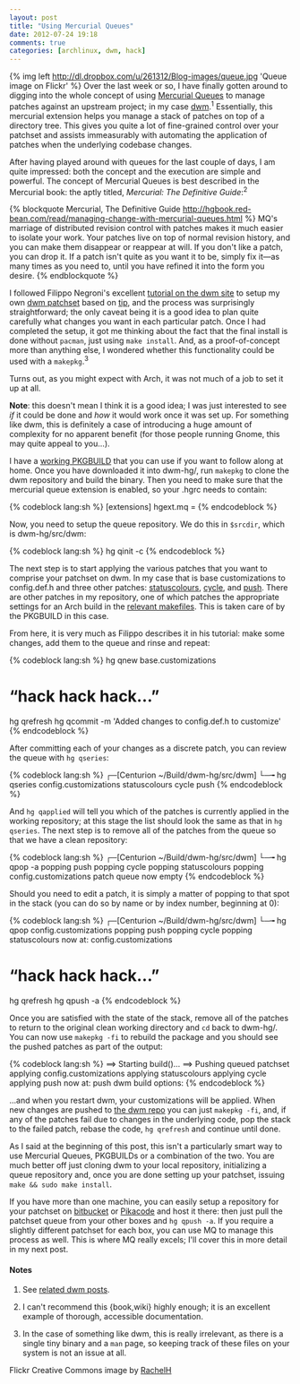 ```yaml
---
layout: post
title: "Using Mercurial Queues"
date: 2012-07-24 19:18
comments: true
categories: [archlinux, dwm, hack]
---
```


{% img left http://dl.dropbox.com/u/261312/Blog-images/queue.jpg 'Queue image on Flickr' %}
Over the last week or so, I have finally gotten around to digging into the whole concept of
using 
[Mercurial Queues](http://hgbook.red-bean.com/read/managing-change-with-mercurial-queues.html 'Chapter on queues in the Mercurial book')
to manage patches against an upstream project; in my case 
[dwm](http://dwm.suckless.org 'The truly suckless window manager…').<sup>1</sup>
Essentially, this mercurial extension helps you manage a stack of patches on
top of a directory tree. This gives you quite a lot of fine-grained control
over your patchset and assists immeasurably with automating the application of
patches when the underlying codebase changes. 

After having played around with queues for the last couple of days, I am quite
impressed: both the concept and the execution are simple and powerful. The concept
of Mercurial Queues is best described in the Mercurial book: the aptly titled, 
*Mercurial: The Definitive Guide*:<sup>2</sup>

{% blockquote Mercurial, The Definitive Guide http://hgbook.red-bean.com/read/managing-change-with-mercurial-queues.html %}
MQ's marriage of distributed revision control with patches makes it much easier to isolate your work. Your patches live on top of normal revision history, and you can make them disappear or reappear at will. If you don't like a patch, you can drop it. If a patch isn't quite as you want it to be, simply fix it—as many times as you need to, until you have refined it into the form you desire.
{% endblockquote %}

I followed Filippo Negroni's excellent
[tutorial on the dwm site](http://dwm.suckless.org/customisation/patch_queue 'Step-by-step guide')
to setup my own 
[dwm patchset](http://pikacode.com/jasonwryan/dwm-patchset/files/default 'Patchset on Pikacode')
based on
[tip](http://hg.suckless.org/dwm 'dwm hg repository'), and the process was
surprisingly straightforward; the only caveat being it is a good idea to plan
quite carefully what changes you want in each particular patch. Once I had
completed the setup, it got me thinking about the fact that the final install
is done without `pacman`, just using `make install`. And, as a proof-of-concept
more than anything else, I wondered whether this functionality could be used
with a `makepkg`.<sup>3</sup>

Turns out, as you might expect with Arch, it was not much of a job to set it
up at all. 

**Note**: this doesn't mean I think it is a good idea; I was just interested
to see *if* it could be done and *how* it would work once it was set up. For something
like dwm, this is definitely a case of introducing a huge amount of complexity for
no apparent benefit (for those people running Gnome, this may quite appeal to you…).

I have a
[working PKGBUILD](http://pikacode.com/jasonwryan/Centurion/file/default/Build/dwm-hg/PKGBUILD 'If you must…')
that you can use if you want to follow along at home. Once you have downloaded
it into <span class="file">dwm-hg/</span>, run `makepkg` to clone the dwm
repository and build the binary.  Then you need to make sure that the mercurial
queue extension is enabled, so your <span class="file">.hgrc</span> needs to
contain:

{% codeblock lang:sh %}
[extensions]
hgext.mq =
{% endcodeblock %}

Now, you need to setup the queue repository. We do this in `$srcdir`, which
is <span class="file">dwm-hg/src/dwm</span>:

{% codeblock lang:sh %}
hg qinit -c
{% endcodeblock %}

The next step is to start applying the various patches that you want to comprise
your patchset on dwm. In my case that is base customizations to <span class="file">config.def.h</span>
and three other patches:
[statuscolours](http://pikacode.com/jasonwryan/dwm-patchset/file/default/statuscolours 'Patch in mercurial queue'),
[cycle](http://pikacode.com/jasonwryan/dwm-patchset/file/default/cycle 'ditto'), and
[push](http://pikacode.com/jasonwryan/dwm-patchset/file/default/push 'etc…'). 
There are other patches in my repository, one of which patches the appropriate 
settings for an Arch build in the
[relevant makefiles](http://pikacode.com/jasonwryan/dwm-patchset/file/default/setup.makefile 'Arch settings for Makefiles').
This is taken care of by the PKGBUILD in this case.

From here, it is very much as Filippo describes it in his tutorial: make
some changes, add them to the queue and rinse and repeat:

{% codeblock lang:sh %}
hg qnew base.customizations
# “hack hack hack…”
hg qrefresh
hg qcommit -m 'Added changes to config.def.h to customize'
{% endcodeblock %}

After committing each of your changes as a discrete patch, you can review the queue
with `hg qseries`:

{% codeblock lang:sh %}
┌─[Centurion ~/Build/dwm-hg/src/dwm]
└─╼ hg qseries
config.customizations
statuscolours
cycle
push
{% endcodeblock %}

And `hg qapplied` will tell you which of the patches is currently 
applied in the working repository; at this stage the list should look
the same as that in `hg qseries`. The next step is to remove all of the
patches from the queue so that we have a clean repository:

{% codeblock lang:sh %}
┌─[Centurion ~/Build/dwm-hg/src/dwm]
└─╼ hg qpop -a
popping push
popping cycle
popping statuscolours
popping config.customizations
patch queue now empty
{% endcodeblock %}

Should you need to edit a patch, it is simply a matter of popping
to that spot in the stack (you can do so by name or by index 
number, beginning at 0):

{% codeblock lang:sh %}
┌─[Centurion ~/Build/dwm-hg/src/dwm]
└─╼ hg qpop config.customizations 
popping push
popping cycle
popping statuscolours
now at: config.customizations
# “hack hack hack…”
hg qrefresh
hg qpush -a
{% endcodeblock %}

Once you are satisfied with the state of the stack, remove all of the
patches to return to the original clean working directory and `cd` back 
to <span class="file">dwm-hg/</span>. You can now use `makepkg -fi` to 
rebuild the package and you should see the pushed patches as part of
the output:

{% codeblock lang:sh %}
==> Starting build()...
==> Pushing queued patchset
applying config.customizations
applying statuscolours
applying cycle
applying push
now at: push
dwm build options:
{% endcodeblock %}

…and when you restart dwm, your customizations will be applied.
When new changes are pushed to 
[the dwm repo](http://hg.suckless.org/dwm 'dwm mercurial repo')
you can just `makepkg -fi`, and, if any of the patches fail due
to changes in the underlying code, pop the stack to the failed
patch, rebase the code, `hg qrefresh` and continue until done.

As I said at the beginning of this post, this isn't a particularly smart way to
use Mercurial Queues, PKGBUILDs or a combination of the two. You are much
better off just cloning dwm to your local repository, initializing a queue
repository and, once you are done setting up your patchset, issuing `make &&
sudo make install`.

If you have more than one machine, you can easily setup a repository for
your patchset on
[bitbucket](https://bitbucket.org/ 'bitbucket free mercurial hosting')
or [Pikacode](http://pikacode.com/ 'Free Mercurial and Git hosting')
and host it there: then just pull the patchset queue
from your other boxes and `hg qpush -a`. If you require a slightly
different patchset for each box, you can use MQ to manage this
process as well. This is where MQ really excels; 
I'll cover this in more detail in my next post.

#### Notes
1. See [related dwm posts](http://jasonwryan.com/blog/categories/dwm/ 'dwm category in the archives').

2. I can't recommend this {book,wiki} highly enough; it is an excellent
example of thorough, accessible documentation.

3. In the case of something like dwm, this is really irrelevant, as there
is a single tiny binary and a `man` page, so keeping track of these files on
your system is not an issue at all.

Flickr Creative Commons image by 
[RachelH](http://www.flickr.com/photos/bagelmouse/3936852444/ 'Queue image on Flickr')
